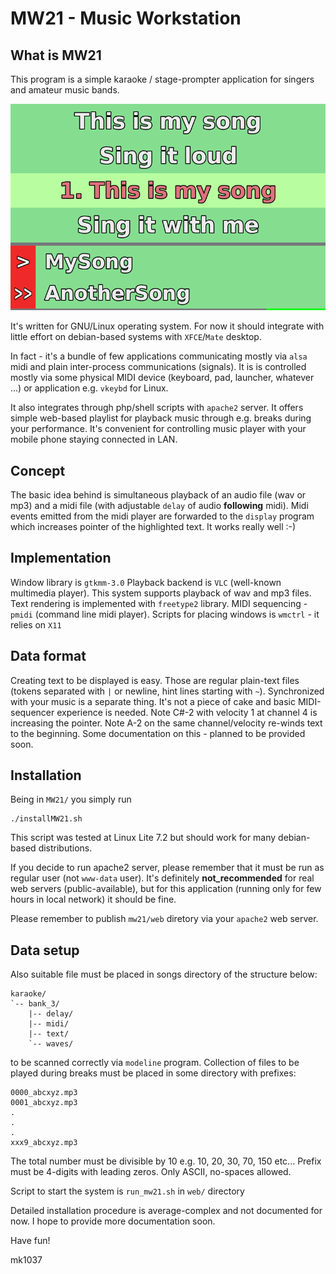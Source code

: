 # MW21 - Music Workstation

## What is MW21
This program is a simple karaoke / stage-prompter application for singers and amateur music bands.

![MW21_playing](mw21/pictures/MW21_playing.png)

It's written for GNU/Linux operating system. For now it should integrate with little effort on debian-based systems with `XFCE`/`Mate` desktop.

In fact - it's a bundle of few applications communicating mostly via `alsa` midi and plain inter-process communications (signals).
It is is controlled mostly via some physical MIDI device (keyboard, pad, launcher, whatever ...) or application e.g. `vkeybd` for Linux.

It also integrates through php/shell scripts with `apache2` server. It offers simple web-based playlist for playback music through e.g. breaks during your performance. It's convenient for controlling music player with your mobile phone staying connected in LAN.

## Concept
The basic idea behind is simultaneous playback of an audio file (wav or mp3) and a midi file (with adjustable `delay` of audio __following__ midi). Midi events emitted from the midi player are forwarded to the `display` program which increases pointer of the highlighted text. It works really well :-)

## Implementation
Window library is `gtkmm-3.0`
Playback backend is `VLC` (well-known multimedia player). This system supports playback of wav and mp3 files.
Text rendering is implemented with `freetype2` library.
MIDI sequencing - `pmidi` (command line midi player).
Scripts for placing windows is `wmctrl` - it relies on `X11`

## Data format
Creating text to be displayed is easy. Those are regular plain-text files (tokens separated with `|` or newline, hint lines starting with `~`). Synchronized with your music is a separate thing. It's not a piece of cake and basic MIDI-sequencer experience is needed. Note C#-2 with velocity 1 at channel 4 is increasing the pointer. Note A-2 on the same channel/velocity re-winds text to the beginning. Some documentation on this - planned to be provided soon.

## Installation
Being in `MW21/` you simply run

    ./installMW21.sh

This script was tested at Linux Lite 7.2 but should work for many debian-based distributions.


If you decide to run apache2 server, please remember that it must be run as regular user (not `www-data` user). It's definitely __not_recommended__ for real web servers (public-available), but for this application (running only for few hours in local network) it should be fine.

Please remember to publish `mw21/web` diretory via your `apache2` web server.


## Data setup
Also suitable file must be placed in songs directory of the structure below:

    karaoke/
    `-- bank_3/
        |-- delay/
        |-- midi/
        |-- text/
        `-- waves/

to be scanned correctly via `modeline` program.
Collection of files to be played during breaks must be placed in some directory with prefixes:

    0000_abcxyz.mp3
    0001_abcxyz.mp3
    .
    .
    .
    xxx9_abcxyz.mp3

The total number must be divisible by 10 e.g. 10, 20, 30, 70, 150 etc...
Prefix must be 4-digits with leading zeros. Only ASCII, no-spaces allowed.

Script to start the system is `run_mw21.sh` in `web/` directory

Detailed installation procedure is average-complex and not documented for now. I hope to provide more documentation soon.


Have fun!

mk1037

